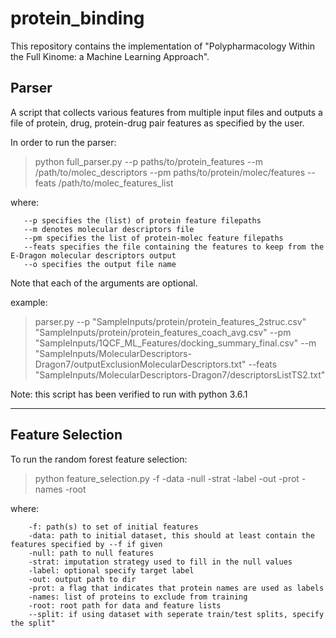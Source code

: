 # protein_binding

This repository contains the implementation of "Polypharmacology Within the Full Kinome: a Machine Learning Approach".
## Parser
A script that collects various features from multiple input files and outputs a file of protein, drug, protein-drug pair features as specified by the user. 


In order to run the parser:

> python full_parser.py --p paths/to/protein_features --m /path/to/molec_descriptors --pm paths/to/protein/molec/features --feats /path/to/molec_features_list

where:

       --p specifies the (list) of protein feature filepaths
       --m denotes molecular descriptors file
       --pm specifies the list of protein-molec feature filepaths
       --feats specifies the file containing the features to keep from the E-Dragon molecular descriptors output
       --o specifies the output file name

Note that each of the arguments are optional.

example:
> parser.py --p "SampleInputs/protein/protein_features_2struc.csv" "SampleInputs/protein/protein_features_coach_avg.csv" --pm "SampleInputs/1QCF_ML_Features/docking_summary_final.csv" --m "SampleInputs/MolecularDescriptors-Dragon7/outputExclusionMolecularDescriptors.txt" --feats "SampleInputs/MolecularDescriptors-Dragon7/descriptorsListTS2.txt"
	
Note: this script has been verified to run with python 3.6.1

---
## Feature Selection

To run the random forest feature selection: 

> python feature_selection.py -f -data -null -strat -label -out -prot -names -root

where:

        -f: path(s) to set of initial features
        -data: path to initial dataset, this should at least contain the features specified by --f if given
        -null: path to null features
        -strat: imputation strategy used to fill in the null values
        -label: optional specify target label
        -out: output path to dir
        -prot: a flag that indicates that protein names are used as labels
        -names: list of proteins to exclude from training
        -root: root path for data and feature lists
        --split: if using dataset with seperate train/test splits, specify the split"

